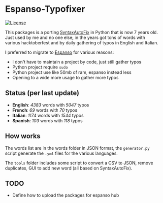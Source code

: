 # Espanso-Typofixer
[![License](https://img.shields.io/badge/License-GPL%20v3-blue.svg)](http://www.gnu.org/licenses/gpl-3.0)   

This packages is a porting [SyntaxAutoFix](https://github.com/Mte90/SyntaxAutoFix) in Python that is now 7 years old.  
Just used by me and no one else, in the years got tons of words with various hacktoberfest and by daily gathering of typos in English and Italian.

I preferred to migrate to [Espanso](https://espanso.org) for various reasons:

* I don't have to maintain a project by code, just still gather typos
* Python project require `sudo`
* Python project use like 50mb of ram, espanso instead less
* Opening to a wide more usage to gather more typos

## Status (per last update)

* **English**: *<!--en-words-->4383<!--en-words-end-->* words with *<!--en-typos-->5047<!--en-typos-end-->*  typos
* **French**: *<!--fr-words-->69<!--fr-words-end-->* words with *<!--fr-typos-->70<!--fr-typos-end-->* typos
* **Italian**: *<!--it-words-->1174<!--it-words-end-->* words with *<!--it-typos-->1544<!--it-typos-end-->* typos
* **Spanish**: *<!--es-words-->103<!--es-words-end-->* words with *<!--es-typos-->118<!--es-typos-end-->* typos

## How works

The words list are in the words folder in JSON format, the `generator.py` script generate the `.yml` files for the various languages.

The `tools` folder includes some script to convert a CSV to JSON, remove duplicates, GUI to add new word (all based on SyntaxAutoFix).

## TODO

* Define how to upload the packages for espanso hub
